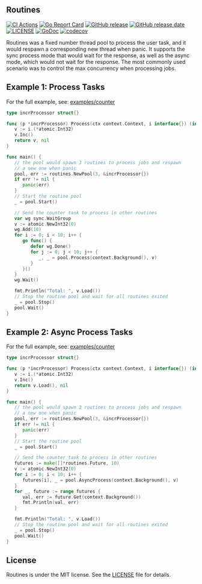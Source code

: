 ## Routines
[![CI Actions](https://github.com/git-hulk/routines/actions/workflows/ci.yaml/badge.svg?branch=master)](https://github.com/git-hulk/routines/actions/workflows/ci.yaml) [![Go Report Card](https://goreportcard.com/badge/github.com/git-hulk/routines)](https://goreportcard.com/report/github.com/git-hulk/routines) [![GitHub release](https://img.shields.io/github/tag/git-hulk/routines.svg?label=release)](https://github.com/git-hulk/routines/releases) [![GitHub release date](https://img.shields.io/github/release-date/git-hulk/routines.svg)](https://github.com/git-hulk/routines/releases) [![LICENSE](https://img.shields.io/github/license/git-hulk/routines.svg)](https://github.com/git-hulk/routines/blob/master/LICENSE) [![GoDoc](https://img.shields.io/badge/Godoc-reference-blue.svg)](https://godoc.org/github.com/git-hulk/routines) [![codecov](https://codecov.io/gh/git-hulk/routines/branch/master/graph/badge.svg?token=1O559OI069)](https://codecov.io/gh/git-hulk/routines) 

Routines was a fixed number thread pool to process the user task, and it would respawn a corresponding new thread when panic. It supports the sync process mode that would wait for the response, as well as the async mode, which would not wait for the response. The most commonly used scenario was to control the max concurrency when processing jobs.

## Example 1: Process Tasks
For the full example, see: [examples/counter](examples/counter/main.go)
 
```Go
type incrProcessor struct{}

func (p *incrProcessor) Process(ctx context.Context, i interface{}) (interface{}, error) {
   v := i.(*atomic.Int32)
   v.Inc()
   return v, nil
}

func main() {
   // the pool would spawn 3 routines to process jobs and respawn
   // a new one when panic
   pool, err := routines.NewPool(3, &incrProcessor{})
   if err != nil {
      panic(err)
   }
   // Start the routine pool
   _ = pool.Start()

   // Send the counter task to process in other routines
   var wg sync.WaitGroup
   v := atomic.NewInt32(0)
   wg.Add(10)
   for i := 0; i < 10; i++ {
      go func() {
         defer wg.Done()
         for j := 0; j < 10; j++ {
            _, _ = pool.Process(context.Background(), v)
         }
      }()
   }
   wg.Wait()

   fmt.Println("Total: ", v.Load())
   // Stop the routine pool and wait for all routines exited
   _ = pool.Stop()
   pool.Wait()
}
```

## Example 2: Async Process Tasks

For the full example, see: [examples/counter](examples/async/main.go)

```Go
type incrProcessor struct{}

func (p *incrProcessor) Process(ctx context.Context, i interface{}) (interface{}, error) {
   v := i.(*atomic.Int32)
   v.Inc()
   return v.Load(), nil
}

func main() {
   // the pool would spawn 3 routines to process jobs and respawn
   // a new one when panic
   pool, err := routines.NewPool(3, &incrProcessor{})
   if err != nil {
      panic(err)
   }
   // Start the routine pool
   _ = pool.Start()

   // Send the counter task to process in other routines
   futures := make([]*routines.Future, 10)
   v := atomic.NewInt32(0)
   for i := 0; i < 10; i++ {
      futures[i], _ = pool.AsyncProcess(context.Background(), v)
   }
   for _, future := range futures {
      val, err := future.Get(context.Background())
      fmt.Println(val, err)
   }

   fmt.Println("Total: ", v.Load())
   // Stop the routine pool and wait for all routines exited
   _ = pool.Stop()
   pool.Wait()
}

```

## License
Routines is under the MIT license. See the [LICENSE](https://github.com/git-hulk/routines/blob/master/LICENSE) file for details.
